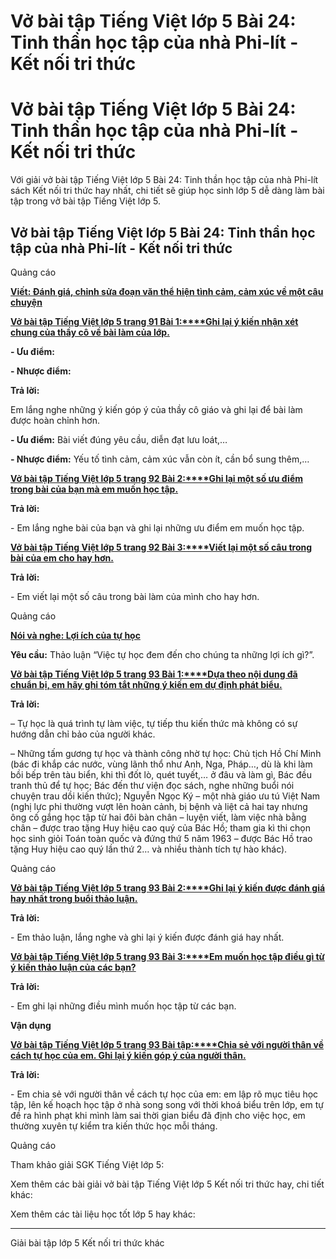 # Vở bài tập Tiếng Việt lớp 5 Bài 24: Tinh thần học tập của nhà Phi-lít - Kết nối tri thức

# Vở bài tập Tiếng Việt lớp 5 Bài 24: Tinh thần học tập của nhà Phi-lít - Kết nối tri thức

Với giải vở bài tập Tiếng Việt lớp 5 Bài 24: Tinh thần học tập của nhà Phi-lít sách Kết nối tri thức hay nhất, chi tiết sẽ giúp học sinh lớp 5 dễ dàng làm bài tập trong vở bài tập Tiếng Việt lớp 5.

## Vở bài tập Tiếng Việt lớp 5 Bài 24: Tinh thần học tập của nhà Phi-lít - Kết nối tri thức

Quảng cáo

[**Viết: Đánh giá, chỉnh sửa đoạn văn thể hiện tình cảm, cảm xúc về một câu chuyện**](https://vietjack.com/vbt-tieng-viet-5-kn/viet-danh-gia-chinh-sua-doan-van-the-hien-tinh-cam.jsp)

[**Vở bài tập Tiếng Việt lớp 5 trang 91 Bài 1:****Ghi lại ý kiến nhận xét chung của thầy cô về bài làm của lớp.**](https://vietjack.com/vbt-tieng-viet-5-kn/ghi-lai-y-kien-nhan-xet-chung-cua-thay-co-ve-bai-lam-vm.jsp)

**\- Ưu điểm:**

**\- Nhược điểm:**

**Trả lời:**

Em lắng nghe những ý kiến góp ý của thầy cô giáo và ghi lại để bài làm được hoàn chỉnh hơn.

**\- Ưu điểm:** Bài viết đúng yêu cầu, diễn đạt lưu loát,… 

**\- Nhược điểm:** Yếu tố tình cảm, cảm xúc vẫn còn ít, cần bổ sung thêm,… 

[**Vở bài tập Tiếng Việt lớp 5 trang 92 Bài 2:****Ghi lại một số ưu điểm trong bài của bạn mà em muốn học tập.**](https://vietjack.com/vbt-tieng-viet-5-kn/ghi-lai-mot-so-uu-diem-trong-bai-cua-ban-ma-em-muon-vm.jsp)

**Trả lời:**

\- Em lắng nghe bài của bạn và ghi lại những ưu điểm em muốn học tập.

[**Vở bài tập Tiếng Việt lớp 5 trang 92 Bài 3:****Viết lại một số câu trong bài của em cho hay hơn.**](https://vietjack.com/vbt-tieng-viet-5-kn/viet-lai-mot-so-cau-trong-bai-cua-em-cho-hay-hon-vm.jsp)

**Trả lời:**

\- Em viết lại một số câu trong bài làm của mình cho hay hơn.

Quảng cáo

[**Nói và nghe: Lợi ích của tự học**](https://vietjack.com/vbt-tieng-viet-5-kn/noi-va-nghe-loi-ich-cua-tu-hoc.jsp)

**Yêu cầu:** Thảo luận “Việc tự học đem đến cho chúng ta những lợi ích gì?”.

[**Vở bài tập Tiếng Việt lớp 5 trang 93 Bài 1:****Dựa theo nội dung đã chuẩn bị, em hãy ghi tóm tắt những ý kiến em dự định phát biểu.**](https://vietjack.com/vbt-tieng-viet-5-kn/dua-theo-noi-dung-da-chuan-bi-em-hay-ghi-tom-tat-vm.jsp)

**Trả lời:**

– Tự học là quá trình tự làm việc, tự tiếp thu kiến thức mà không có sự hướng dẫn chỉ bảo của người khác.

– Những tấm gương tự học và thành công nhờ tự học: Chủ tịch Hồ Chí Minh (bác đi khắp các nước, vùng lãnh thổ như Anh, Nga, Pháp…, dù là khi làm bồi bếp trên tàu biển, khi thì đốt lò, quét tuyết,… ở đâu và làm gì, Bác đều tranh thủ để tự học; Bác đến thư viện đọc sách, nghe những buổi nói chuyện trau dồi kiến thức); Nguyễn Ngọc Ký – một nhà giáo ưu tú Việt Nam (nghị lực phi thường vượt lên hoàn cảnh, bị bệnh và liệt cả hai tay nhưng ông cố gắng học tập từ hai đôi bàn chân – luyện viết, làm việc nhà bằng chân – được trao tặng Huy hiệu cao quý của Bác Hồ; tham gia kì thi chọn học sinh giỏi Toán toàn quốc và đứng thứ 5 năm 1963 – được Bác Hồ trao tặng Huy hiệu cao quý lần thứ 2… và nhiều thành tích tự hào khác).

Quảng cáo

[**Vở bài tập Tiếng Việt lớp 5 trang 93 Bài 2:****Ghi lại ý kiến được đánh giá hay nhất trong buổi thảo luận.**](https://vietjack.com/vbt-tieng-viet-5-kn/ghi-lai-y-kien-duoc-danh-gia-hay-nhat-trong-buoi-thao-luan-vm.jsp)

**Trả lời:**

\- Em thảo luận, lắng nghe và ghi lại ý kiến được đánh giá hay nhất.

[**Vở bài tập Tiếng Việt lớp 5 trang 93 Bài 3:****Em muốn học tập điều gì từ ý kiến thảo luận của các bạn?**](https://vietjack.com/vbt-tieng-viet-5-kn/em-muon-hoc-tap-dieu-gi-tu-y-kien-thao-luan-cua-cac-ban-vm.jsp)

**Trả lời:**

\- Em ghi lại những điều mình muốn học tập từ các bạn.

**Vận dụng**

[**Vở bài tập Tiếng Việt lớp 5 trang 93 Bài tập:****Chia sẻ với người thân về cách tự học của em. Ghi lại ý kiến góp ý của người thân.**](https://vietjack.com/vbt-tieng-viet-5-kn/chia-se-voi-nguoi-than-ve-cach-tu-hoc-cua-em-vm.jsp)

**Trả lời:**

\- Em chia sẻ với người thân về cách tự học của em: em lập rõ mục tiêu học tập, lên kế hoạch học tập ở nhà song song với thời khoá biểu trên lớp, em tự đề ra hình phạt khi mình làm sai thời gian biểu đã định cho việc học, em thường xuyên tự kiểm tra kiến thức học mỗi tháng.

Quảng cáo

Tham khảo giải SGK Tiếng Việt lớp 5:

Xem thêm các bài giải vở bài tập Tiếng Việt lớp 5 Kết nối tri thức hay, chi tiết khác:

Xem thêm các tài liệu học tốt lớp 5 hay khác:

* * *

Giải bài tập lớp 5 Kết nối tri thức khác
